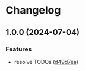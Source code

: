 # Changelog

## 1.0.0 (2024-07-04)


### Features

* resolve TODOs ([d49d7ea](https://github.com/PandaScience/asdf-kubeone/commit/d49d7ea6355bcf66cf2940292a2dc85108b897f6))

